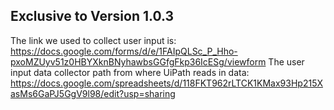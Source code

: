 ## Exclusive to Version 1.0.3 
The link we used to collect user input is: https://docs.google.com/forms/d/e/1FAIpQLSc_P_Hho-pxoMZUyv51z0HBYXknBNyhawbsGGfgFkp36IcESg/viewform
The user input data collector path from where UiPath reads in data: https://docs.google.com/spreadsheets/d/118FKT962rLTCK1KMax93Hp215XasMs6GaPJ5GgV9l98/edit?usp=sharing